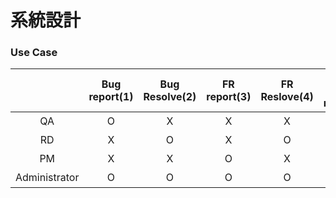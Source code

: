 # 系統設計

### Use Case

|               | Bug report(1) | Bug Resolve(2) | FR report(3) | FR Reslove(4) | Test Case report(5) | Test Case resolve(6) | User Modify |
| :-----------: | :-----------: | :------------: | :----------: | :-----------: | :-----------------: | :------------------: | :------------------: |
|      QA       |       O       |       X        |      X       |       X       |         Ｏ          |          Ｏ          |Ｘ|
|      RD       |       X       |       O        |      X       |       O       |         Ｘ          |          Ｘ          |Ｘ|
|      PM       |       X       |       X        |      O       |       X       |         Ｘ          |          Ｘ          |Ｘ|
| Administrator |       O       |       O        |      O       |       O       |         Ｏ          |          Ｏ          |Ｏ|



